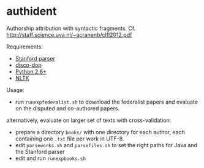 authident
=========

Authorship attribution with syntactic fragments.
Cf. http://staff.science.uva.nl/~acranenb/clfl2012.pdf

Requirements:

- [Stanford parser](http://nlp.stanford.edu/software/lex-parser.shtml)
- [disco-dop](http://github.com/andreasvc/disco-dop)
- [Python 2.6+](http://www.python.org)
- [NLTK](http://www.nltk.org)

Usage:

- run `runexpfederalist.sh` to download the federalist papers and evaluate on the disputed and co-authored papers.

alternatively, evaluate on larger set of texts with cross-validation:

- prepare a directory `books/` with one directory for each author, each containing one `.txt` file per work in UTF-8.
- edit `parseworks.sh` and `parsefiles.sh` to set the right paths for Java and the Stanford parser
- edit and run `runexpbooks.sh`


